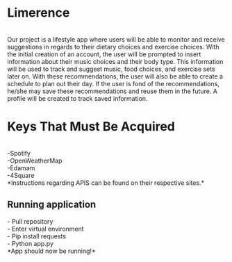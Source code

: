 # Limerence
<br>
Our project is a lifestyle app where users will be able to monitor and receive suggestions in regards to their dietary choices and exercise choices. With the initial creation of an account, the user will be prompted to insert information about their music choices and their body type. This information will be used to track and suggest music, food choices, and exercise sets later on. With these recommendations, the user will also be able to create a schedule to plan out their day. If the user is fond of the recommendations, he/she may save these recommendations and reuse them in the future. A profile will be created to track saved information.
<br>
<h1>Keys That Must Be Acquired</h1>
<br>
-Spotify
<br>
-OpenWeatherMap
<br>
-Edamam
<br>
-4Square
<br>
*Instructions regarding APIS can be found on their respective sites.*
<br>
<h2> Running application</h2>
- Pull repository
<br>
- Enter virtual environment
<br>
- Pip install requests
<br>
- Python app.py
<br>
*App should now be running!*
